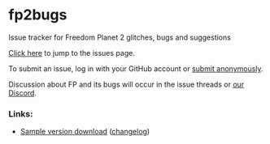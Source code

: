 # fp2bugs
Issue tracker for Freedom Planet 2 glitches, bugs and suggestions

[Click here](https://github.com/neonobjclash/fp2bugs/issues) to jump to the issues page.

To submit an issue, log in with your GitHub account or [submit anonymously](https://gitreports.com/issue/neonobjclash/fp2bugs).

Discussion about FP and its bugs will occur in the issue threads or [our Discord](https://discord.gg/Q6BBCfG).

### Links:
* [Sample version download](http://freedomplanet2.com/demo_win.php)
 ([changelog](http://www.galaxytrail.com/forum/index.php/topic,1108.msg29887/topicseen.html#msg29887))
